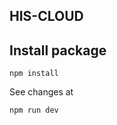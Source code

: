 HIS-CLOUD
---------

Install package
-------------------
```
npm install
```


See changes at
```
npm run dev
```

